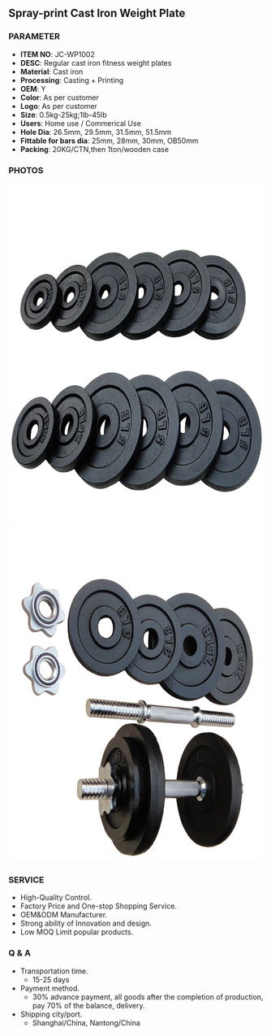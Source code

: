 ## Spray-print Cast Iron Weight Plate 

### PARAMETER 
* **ITEM NO**: JC-WP1002
* **DESC**: Regular cast iron fitness weight plates
* **Material**: Cast iron
* **Processing**: Casting + Printing
* **OEM**: Y
* **Color**: As per customer
* **Logo**: As per customer
* **Size**: 0.5kg-25kg;1lb-45lb
* **Users**: Home use / Commerical Use
* **Hole Dia**: 26.5mm, 29.5mm, 31.5mm, 51.5mm
* **Fittable for bars dia**: 25mm, 28mm, 30mm, OB50mm
* **Packing**: 20KG/CTN,then 1ton/wooden case

### PHOTOS
<img src="/imgs/WP/JC-WP1002/spray-print_cast_iron_weight_plates.jpg" width="666px" height="666px" />
<img src="/imgs/WP/JC-WP1002/spray-print_cast_iron_weight_plates_dumbbell.jpg" width="666px" height="666px" />

### SERVICE
* High-Quality Control.
* Factory Price and One-stop Shopping Service.
* OEM&ODM Manufacturer.
* Strong ability of Innovation and design.
* Low MOQ Limit popular products.

### Q & A
* Transportation time.
    * 15-25 days
* Payment method.
    * 30% advance payment, all goods after the completion of production, pay 70% of the balance, delivery.
* Shipping city/port.
    * Shanghai/China, Nantong/China